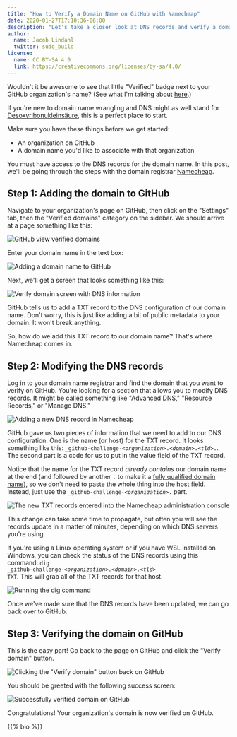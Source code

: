 ```yaml
---
title: "How to Verify a Domain Name on GitHub with Namecheap"
date: 2020-01-27T17:10:36-06:00
description: "Let's take a closer look at DNS records and verify a domain on GitHub"
author:
  name: Jacob Lindahl
  twitter: sudo_build
license:
  name: CC BY-SA 4.0
  link: https://creativecommons.org/licenses/by-sa/4.0/
---
```


Wouldn't it be awesome to see that little "Verified" badge next to your GitHub organization's name? (See what I'm talking about [here](https://github.com/GeekLaunch).)

If you're new to domain name wrangling and DNS might as well stand for [Desoxyribonukleinsäure](https://de.wikipedia.org/wiki/Desoxyribonukleins%C3%A4ure), this is a perfect place to start.

Make sure you have these things before we get started:

- An organization on GitHub
- A domain name you'd like to associate with that organization

You must have access to the DNS records for the domain name. In this post, we'll be going through the steps with the domain registrar [Namecheap](https://www.namecheap.com/).

## Step 1: Adding the domain to GitHub

Navigate to your organization's page on GitHub, then click on the "Settings" tab, then the "Verified domains" category on the sidebar. We should arrive at a page something like this:

![GitHub view verified domains](./01-github-view-verified-domains.png)

Enter your domain name in the text box:

![Adding a domain name to GitHub](./02-github-add-a-domain.png)

Next, we'll get a screen that looks something like this:

![Verify domain screen with DNS information](./03-github-verify-domain-dns-txt.png)

GitHub tells us to add a TXT record to the DNS configuration of our domain name. Don't worry, this is just like adding a bit of public metadata to your domain. It won't break anything.

So, how do we add this TXT record to our domain name? That's where Namecheap comes in.

## Step 2: Modifying the DNS records

Log in to your domain name registrar and find the domain that you want to verify on GitHub. You're looking for a section that allows you to modify DNS records. It might be called something like "Advanced DNS," "Resource Records," or "Manage DNS."

![Adding a new DNS record in Namecheap](./04-namecheap-add-new-dns-record.png)

GitHub gave us two pieces of information that we need to add to our DNS configuration. One is the name (or host) for the TXT record. It looks something like this: <code>\_github-challenge-_&lt;organization>_._&lt;domain>_._&lt;tld>_.</code>. The second part is a code for us to put in the value field of the TXT record.

Notice that the name for the TXT record _already contains_ our domain name at the end (and followed by another `.` to make it a [fully qualified domain name](https://en.wikipedia.org/wiki/Fully_qualified_domain_name)), so we don't need to paste the whole thing into the host field. Instead, just use the <code>\_github-challenge-_&lt;organization>_.</code> part.

![The new TXT records entered into the Namecheap administration console](./05-namecheap-txt-record-save.png)

This change can take some time to propagate, but often you will see the records update in a matter of minutes, depending on which DNS servers you're using.

If you're using a Linux operating system or if you have WSL installed on Windows, you can check the status of the DNS records using this command: <code>dig \_github-challenge-_&lt;organization>_._&lt;domain>_._&lt;tld>_ TXT</code>. This will grab all of the TXT records for that host.

![Running the dig command](./06-dig-dns-txt-record.png)

Once we've made sure that the DNS records have been updated, we can go back over to GitHub.

## Step 3: Verifying the domain on GitHub

This is the easy part! Go back to the page on GitHub and click the "Verify domain" button.

![Clicking the "Verify domain" button back on GitHub](./07-github-verify-domain.png)

You should be greeted with the following success screen:

![Successfully verified domain on GitHub](./08-github-domain-verified.png)

Congratulations! Your organization's domain is now verified on GitHub.

{{% bio %}}
